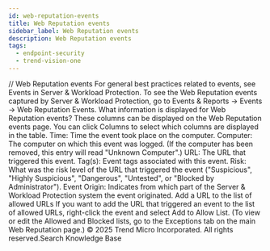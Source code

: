 ```yaml
---
id: web-reputation-events
title: Web Reputation events
sidebar_label: Web Reputation events
description: Web Reputation events
tags:
  - endpoint-security
  - trend-vision-one
---
```


/*<![CDATA[*/ $('#title').html($('meta[name=map-description]').attr('content')); /*]]>*/ Web Reputation events For general best practices related to events, see Events in Server & Workload Protection. To see the Web Reputation events captured by Server & Workload Protection, go to Events & Reports → Events → Web Reputation Events. What information is displayed for Web Reputation events? These columns can be displayed on the Web Reputation events page. You can click Columns to select which columns are displayed in the table. Time: Time the event took place on the computer. Computer: The computer on which this event was logged. (If the computer has been removed, this entry will read "Unknown Computer".) URL: The URL that triggered this event. Tag(s): Event tags associated with this event. Risk: What was the risk level of the URL that triggered the event ("Suspicious", "Highly Suspicious", "Dangerous", "Untested", or "Blocked by Administrator"). Event Origin: Indicates from which part of the Server & Workload Protection system the event originated. Add a URL to the list of allowed URLs If you want to add the URL that triggered an event to the list of allowed URLs, right-click the event and select Add to Allow List. (To view or edit the Allowed and Blocked lists, go to the Exceptions tab on the main Web Reputation page.) © 2025 Trend Micro Incorporated. All rights reserved.Search Knowledge Base